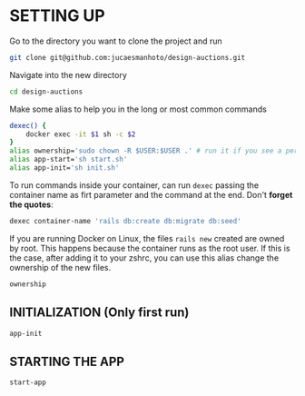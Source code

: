 <h1>SETTING UP</h1>
Go to the directory you want to clone the project and run

```bash
git clone git@github.com:jucaesmanhoto/design-auctions.git
```

Navigate into the new directory
```bash
cd design-auctions
```

Make some alias to help you in the long or most common commands
```bash
dexec() {
    docker exec -it $1 sh -c $2 
}
alias ownership='sudo chown -R $USER:$USER .' # run it if you see a permission denied error
alias app-start='sh start.sh'
alias app-init='sh init.sh'
```

To run commands inside your container, can run `dexec` passing the container name as firt parameter and the command at the end. Don't **forget the quotes**:
```bash
dexec container-name 'rails db:create db:migrate db:seed'
```

If you are running Docker on Linux, the files `rails new` created are owned by
root. This happens because the container runs as the root user. If this is the
case, after adding it to your zshrc, you can use this alias change the ownership of the new files.

```bash
ownership
```

## INITIALIZATION (Only first run)
```bash
app-init
```

## STARTING THE APP
```bash
start-app
```